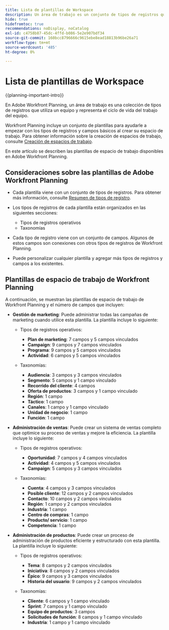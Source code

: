 ```yaml
---
title: Lista de plantillas de Workspace
description: Un área de trabajo es un conjunto de tipos de registros que utiliza un equipo y que representa el ciclo de vida del trabajo del equipo. Adobe Workfront Planning incluye un conjunto de plantillas para ayudarle a empezar con los tipos de registros y campos básicos al crear su espacio de trabajo.
hide: true
hidefromtoc: true
recommendations: noDisplay, noCatalog
exl-id: c4758b87-45dc-4ffd-b086-5e2e907bdf34
source-git-commit: 160bcc8796666c9615ebe8ead18813b96be26a71
workflow-type: tm+mt
source-wordcount: '485'
ht-degree: 0%

---
```


<!--update the metadata with real information when making this available in TOC and in the left nav:
---
title: List of available workspace templates
description: You can use templates to create workspaces. This article provides a list of available workspace templates
hidefromtoc: yes
hide: yes
author: Alina
feature: Work Management
role: User
---

-->

# Lista de plantillas de Workspace

{{planning-important-intro}}

En Adobe Workfront Planning, un área de trabajo es una colección de tipos de registros que utiliza un equipo y representa el ciclo de vida del trabajo del equipo.

Workfront Planning incluye un conjunto de plantillas para ayudarle a empezar con los tipos de registros y campos básicos al crear su espacio de trabajo. Para obtener información sobre la creación de espacios de trabajo, consulte [Creación de espacios de trabajo](/help/quicksilver/planning/architecture/create-workspaces.md).

En este artículo se describen las plantillas de espacio de trabajo disponibles en Adobe Workfront Planning.

## Consideraciones sobre las plantillas de Adobe Workfront Planning

* Cada plantilla viene con un conjunto de tipos de registros. Para obtener más información, consulte [Resumen de tipos de registro](/help/quicksilver/planning/architecture/overview-of-record-types.md).
* Los tipos de registros de cada plantilla están organizados en las siguientes secciones:

   * Tipos de registros operativos
   * Taxonomías
* Cada tipo de registro viene con un conjunto de campos. Algunos de estos campos son conexiones con otros tipos de registros de Workfront Planning.
* Puede personalizar cualquier plantilla y agregar más tipos de registros y campos a los existentes.

<!-- I modeled this article by the "List of available Blueprints" and that articles does not have an Access area

## Access requirements

You must have the following: 

<table style="table-layout:auto">
 <col>
 </col>
 <col>
 </col>
 <tbody>
  <tr>
   <td role="rowheader"><p>Adobe Workfront plan*</p></td>
   <td>
<p>Any</p>
<!--the above is only for closed beta; when going to GA - activate the following plans:    
<p>Current plan: Prime and Ultimate</p>
<p>Legacy plan: Enterprise</p>->
   </td>
  </tr>
  <tr>
   <td role="rowheader"><p>Adobe Workfront license*</p></td>
   <td>
   <p>Any</p> 
  <p>For more information, see <a href="../../administration-and-setup/add-users/access-levels-and-object-permissions/wf-licenses.md" class="MCXref xref">Adobe Workfront licenses overview</a>.</p> </td>
  </tr>
  <tr>
   <td role="rowheader"><p>Product</p></td>
   <td>
   <p> Adobe Workfront</p> </td>
  </tr>
  <tr>
   <td role="rowheader">Access level*</td>
   <td> <p>Any</p>  
</td>
  </tr>
<tr>
   <td role="rowheader">Layout template</td>
   <td> <p>Your system administrator must add the Planning area in your layout template. </p>  
</td>
  </tr>
 </tbody>
</table>

>[!NOTE]
>
>*If you don't have access, ask your Workfront administrator if they set additional restrictions in your access level. For information on how a Workfront administrator can change your access level, see [Create or modify custom access levels](/help/quicksilver/administration-and-setup/add-users/configure-and-grant-access/create-modify-access-levels.md).

-->

## Plantillas de espacio de trabajo de Workfront Planning

A continuación, se muestran las plantillas de espacio de trabajo de Workfront Planning y el número de campos que incluyen:

* **Gestión de marketing**: Puede administrar todas las campañas de marketing cuando utilice esta plantilla. La plantilla incluye lo siguiente:

   * Tipos de registros operativos:

      * **Plan de marketing**: 7 campos y 5 campos vinculados
      * **Campaign**: 9 campos y 7 campos vinculados
      * **Programa**: 9 campos y 5 campos vinculados
      * **Actividad**: 6 campos y 5 campos vinculados
   * Taxonomías:
      * **Audiencia**: 3 campos y 3 campos vinculados
      * **Segmento**: 5 campos y 1 campo vinculado
      * **Recorrido del cliente**: 4 campos
      * **Oferta de productos**: 3 campos y 1 campo vinculado
      * **Región**: 1 campo
      * **Táctico**: 1 campo
      * **Canales**: 1 campo y 1 campo vinculado
      * **Unidad de negocio**: 1 campo
      * **Función**: 1 campo

* **Administración de ventas**: Puede crear un sistema de ventas completo que optimice su proceso de ventas y mejore la eficiencia. La plantilla incluye lo siguiente:

   * Tipos de registros operativos:

      * **Oportunidad**: 7 campos y 4 campos vinculados
      * **Actividad**: 4 campos y 5 campos vinculados
      * **Campaign**: 5 campos y 3 campos vinculados
   * Taxonomías:
      * **Cuenta**: 4 campos y 3 campos vinculados
      * **Posible cliente**: 12 campos y 2 campos vinculados
      * **Contacto**: 10 campos y 2 campos vinculados
      * **Región**: 1 campo y 2 campos vinculados
      * **Industria**: 1 campo
      * **Centro de compras**: 1 campo
      * **Producto/ servicio**: 1 campo
      * **Competencia**: 1 campo

* **Administración de productos**: Puede crear un proceso de administración de productos eficiente y estructurado con esta plantilla. La plantilla incluye lo siguiente:

   * Tipos de registros operativos:

      * **Tema**: 8 campos y 2 campos vinculados
      * **Iniciativa**: 8 campos y 2 campos vinculados
      * **Épico**: 9 campos y 3 campos vinculados
      * **Historia del usuario**: 9 campos y 2 campos vinculados

   * Taxonomías:

      * **Cliente**: 6 campos y 1 campo vinculado
      * **Sprint**: 7 campos y 1 campo vinculado
      * **Equipo de productos**: 3 campos
      * **Solicitudes de función**: 8 campos y 1 campo vinculado
      * **Industria**: 1 campo y 1 campo vinculado
